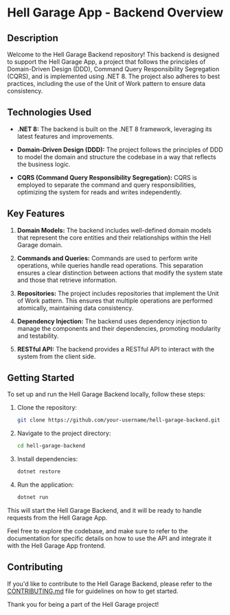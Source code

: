 # Hell Garage App - Backend Overview

## Description

Welcome to the Hell Garage Backend repository! This backend is designed to support the Hell Garage App, a project that follows the principles of Domain-Driven Design (DDD), Command Query Responsibility Segregation (CQRS), and is implemented using .NET 8. The project also adheres to best practices, including the use of the Unit of Work pattern to ensure data consistency.

## Technologies Used

- **.NET 8:** The backend is built on the .NET 8 framework, leveraging its latest features and improvements.

- **Domain-Driven Design (DDD):** The project follows the principles of DDD to model the domain and structure the codebase in a way that reflects the business logic.

- **CQRS (Command Query Responsibility Segregation):** CQRS is employed to separate the command and query responsibilities, optimizing the system for reads and writes independently.

## Key Features

1. **Domain Models:** The backend includes well-defined domain models that represent the core entities and their relationships within the Hell Garage domain.

2. **Commands and Queries:** Commands are used to perform write operations, while queries handle read operations. This separation ensures a clear distinction between actions that modify the system state and those that retrieve information.

3. **Repositories:** The project includes repositories that implement the Unit of Work pattern. This ensures that multiple operations are performed atomically, maintaining data consistency.

4. **Dependency Injection:** The backend uses dependency injection to manage the components and their dependencies, promoting modularity and testability.

5. **RESTful API:** The backend provides a RESTful API to interact with the system from the client side.

## Getting Started

To set up and run the Hell Garage Backend locally, follow these steps:

1. Clone the repository:

    ```bash
    git clone https://github.com/your-username/hell-garage-backend.git
    ```

2. Navigate to the project directory:

    ```bash
    cd hell-garage-backend
    ```

3. Install dependencies:

    ```bash
    dotnet restore
    ```

4. Run the application:

    ```bash
    dotnet run
    ```

This will start the Hell Garage Backend, and it will be ready to handle requests from the Hell Garage App.

Feel free to explore the codebase, and make sure to refer to the documentation for specific details on how to use the API and integrate it with the Hell Garage App frontend.

## Contributing

If you'd like to contribute to the Hell Garage Backend, please refer to the [CONTRIBUTING.md](CONTRIBUTING.md) file for guidelines on how to get started.

Thank you for being a part of the Hell Garage project!
